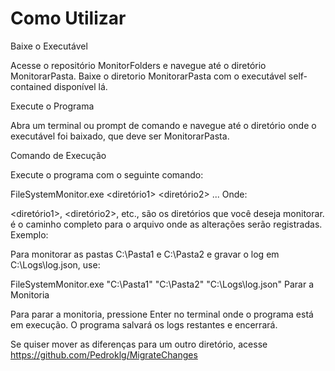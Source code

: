 # Como Utilizar
Baixe o Executável

Acesse o repositório MonitorFolders e navegue até o diretório MonitorarPasta. Baixe o diretorio MonitorarPasta com o executável self-contained disponível lá.

Execute o Programa

Abra um terminal ou prompt de comando e navegue até o diretório onde o executável foi baixado, que deve ser MonitorarPasta.

Comando de Execução

Execute o programa com o seguinte comando:

FileSystemMonitor.exe <diretório1> <diretório2> ... <caminhoDoArquivoDeLog>
Onde:

<diretório1>, <diretório2>, etc., são os diretórios que você deseja monitorar.
<caminhoDoArquivoDeLog> é o caminho completo para o arquivo onde as alterações serão registradas.
Exemplo:

Para monitorar as pastas C:\Pasta1 e C:\Pasta2 e gravar o log em C:\Logs\log.json, use:

FileSystemMonitor.exe "C:\Pasta1" "C:\Pasta2" "C:\Logs\log.json"
Parar a Monitoria

Para parar a monitoria, pressione Enter no terminal onde o programa está em execução. O programa salvará os logs restantes e encerrará.

Se quiser mover as diferenças para um outro diretório, acesse https://github.com/Pedroklg/MigrateChanges
